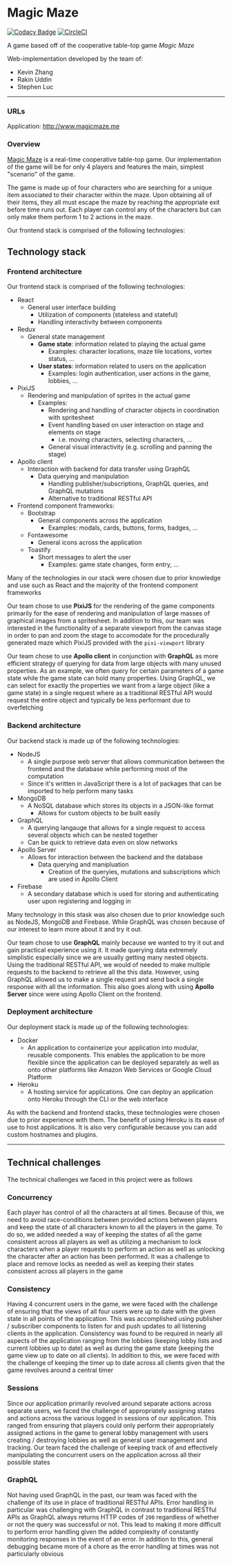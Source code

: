 # Magic Maze

[![Codacy Badge](https://api.codacy.com/project/badge/Grade/ddf7d97e9d2a44d6b15d8b0db34820e0)](https://www.codacy.com?utm_source=github.com&amp;utm_medium=referral&amp;utm_content=UTSCC09/project-magicmaze&amp;utm_campaign=Badge_Grade)
[![CircleCI](https://circleci.com/gh/UTSCC09/project-magicmaze.svg?style=shield&circle-token=919148bff631b86af81101d8abf73ca8d070f8a2)](https://circleci.com/gh/UTSCC09/project-magicmaze)

A game based off of the cooperative table-top game _Magic Maze_

Web-implementation developed by the team of:

- Kevin Zhang
- Rakin Uddin
- Stephen Luc

---

### URLs

Application: http://www.magicmaze.me

### Overview

[Magic Maze](https://boardgamegeek.com/boardgame/209778/magic-maze) is a real-time cooperative table-top game. Our implementation of the game will be for only 4 players and features the main, simplest "scenario" of the game. 

The game is made up of four characters who are searching for a unique item associated to their character within the maze. Upon obtaining all of their items, they all must escape the maze by reaching the appropriate exit before time runs out. Each player can control any of the characters but can only make them perform 1 to 2 actions in the maze.

Our frontend stack is comprised of the following technologies:

## Technology stack

### Frontend architecture

Our frontend stack is comprised of the following technologies:

- React
  - General user interface building
    - Utilization of components (stateless and stateful)
    - Handling interactivity between components
- Redux
  - General state management
    - **Game state**: information related to playing the actual game
      - Examples: character locations, maze tile locations, vortex status, ...
    - **User states**: information related to users on the application
      - Examples: login authentication, user actions in the game, lobbies, ...
- PixiJS
  - Rendering and manipulation of sprites in the actual game
    - Examples:
      - Rendering and handling of character objects in coordination with spritesheet
      - Event handling based on user interaction on stage and elements on stage
        - i.e. moving characters, selecting characters, ...
      - General visual interactivity (e.g. scrolling and panning the stage)
- Apollo client
  - Interaction with backend for data transfer using GraphQL
    - Data querying and manipulation
      - Handling publisher/subscriptions, GraphQL queries, and GraphQL mutations
      - Alternative to traditional RESTful API
- Frontend component frameworks:
  - Bootstrap
    - General components across the application
      - Examples: modals, cards, buttons, forms, badges, ...
  - Fontawesome
    - General icons across the application
  - Toastify
    - Short messages to alert the user
      - Examples: game state changes, form entry, ...

Many of the technologies in our stack were chosen due to prior knowledge and use such as React and the majority of the frontend component frameworks

Our team chose to use **PixiJS** for the rendering of the game components primarily for the ease of rendering and manipulation of large masses of graphical images from a spritesheet. In addition to this, our team was interested in the functionality of a separate viewport from the canvas stage in order to pan and zoom the stage to accomodate for the procedurally generated maze which PixiJS provided with the `pixi-viewport` library

Our team chose to use **Apollo client** in conjunction with **GraphQL** as more efficient strategy of querying for data from large objects with many unused properties. As an example, we often query for certain parameters of a game state while the game state can hold many properties. Using GraphQL, we can select for exactly the properties we want from a large object (like a game state) in a single request where as a traditional RESTful API would request the entire object and typically be less performant due to overfetching

### Backend architecture

Our backend stack is made up of the following technologies:

- NodeJS
  - A single purpose web server that allows communication between the frontend and the database while performing most of the computation
  - Since it's written in JavaScript there is a lot of packages that can be imported to help perform many tasks 
- MongoDB
  - A NoSQL database which stores its objects in a JSON-like format
    - Allows for custom objects to be built easily
- GraphQL
  - A querying langauge that allows for a single request to access several objects which can be nested together
  - Can be quick to retrieve data even on slow networks
- Apollo Server
  - Allows for interaction between the backend and the database
    - Data querying and manipluation
      - Creation of the queryies, mutations and subscriptions which are used in Apollo Client
- Firebase
  - A secondary database which is used for storing and authenticating user upon registering and logging in

Many technology in this stask was also chosen due to prior knowledge such as NodeJS, MongoDB and Firebase. While GraphQL was chosen because of our interest to learn more about it and try it out.

Our team chose to use **GraphQL** mainly because we wanted to try it out and gain practical experience using it. It made querying data extremely simplistic especially since we are usually getting many nested objects. Using the traditional RESTful API, we would of needed to make multiple requests to the backend to retrieve all the this data. However, using GraphQL allowed us to make a single request and send back a single response with all the information. This also goes along with using **Apollo Server** since were using Apollo Client on the frontend.

### Deployment architecture

Our deployment stack is made up of the following technologies:

- Docker
  - An application to containerize your application into modular, reusable components. This enables the application to be more flexible since the application can be deployed separately as well as onto other platforms like Amazon Web Services or Google Cloud Platform
- Heroku
  - A hosting service for applications. One can deploy an application onto Heroku through the CLI or the web interface

As with the backend and frontend stacks, these technologies were chosen due to prior experience with them. The benefit of using Heroku is its ease of use to host applications. It is also very configurable because you can add custom hostnames and plugins.

---

## Technical challenges

The technical challenges we faced in this project were as follows

### Concurrency

Each player has control of all the characters at all times. Because of this, we need to avoid race-conditions between provided actions between players and keep the state of all characters known to all the players in the game. To do so, we added needed a way of keeping the states of all the game consistent across all players as well as utilizing a mechanism to lock characters when a player requests to perform an action as well as unlocking the character after an action has been performed. It was a challenge to place and remove locks as needed as well as keeping their states consistent across all players in the game

### Consistency

Having 4 concurrent users in the game, we were faced with the challenge of ensuring that the views of all four users were up to date with the given state in all points of the application. This was accomplished using publisher / subscriber components to listen for and push updates to all listening clients in the application. Consistency was found to be required in nearly all aspects of the application ranging from the lobbies (keeping lobby lists and current lobbies up to date) as well as during the game state (keeping the game view up to date on all clients). In addition to this, we were faced with the challenge of keeping the timer up to date across all clients given that the game revolves around a central timer

### Sessions

Since our application primarily revolved around separate actions across separate users, we faced the challenge of appropriately assigning states and actions across the various logged in sessions of our application. This ranged from ensuring that players could only perform their appropriately assigned actions in the game to general lobby management with users creating / destroying lobbies as well as general user management and tracking. Our team faced the challenge of keeping track of and effectively manipulating the concurrent users on the application across all their possible states

### GraphQL

Not having used GraphQL in the past, our team was faced with the challenge of its use in place of traditional RESTful APIs. Error handling in particular was challenging with GraphQL in contrast to traditional RESTful APIs as GraphQL always returns HTTP codes of `200` regardless of whether or not the query was successful or not. This lead to making it more difficult to perform error handling given the added complexity of constantly monitoring responses in the event of an error. In addition to this, general debugging became more of a chore as the error handling at times was not particularly obvious
